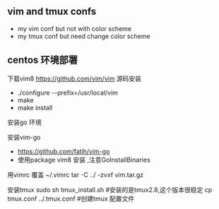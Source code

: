 ## vim and tmux confs 
- my vim conf but not with color scheme
- my tmux conf but need change color scheme

## centos 环境部署
下载vim8 https://github.com/vim/vim
源码安装
- ./configure --prefix=/usr/local/vim
- make
- make install

安装go 环境

安装vim-go
- https://github.com/fatih/vim-go
- 使用package vim8 安装 ,注意GoInstallBinaries

用vimrc 覆盖 ~/.vimrc
tar -C ../  -zvxf vim.tar.gz

安装tmux  sudo sh tmux_install.sh #安装的是tmux2.8,这个版本很稳定
cp tmux.conf ../.tmux.conf #创建tmux 配置文件
